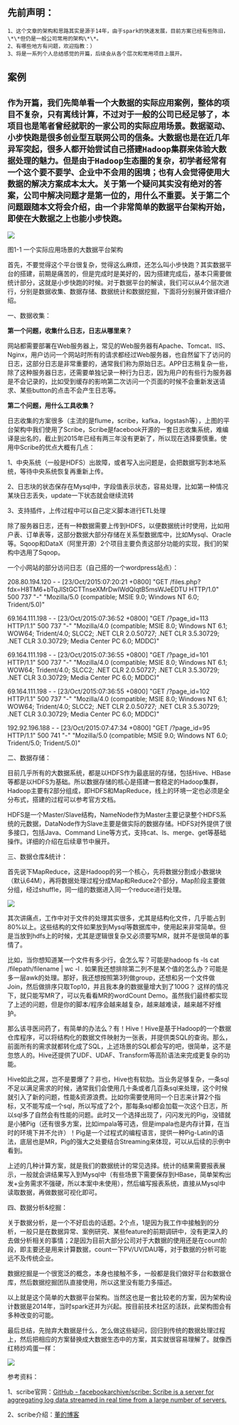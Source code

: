 ## 先前声明：

```
1、这个文章的架构和思路其实是源于14年，由于spark的快速发展，目前方案已经有些陈旧，\*\*但仍是一般公司常用的架构\*\*。
2、有哪些地方有问题，欢迎指教：）
3、将是一系列个人总结感觉的开篇，后续会从各个层次和常用项目上展开。
```

## 案例

## `作为开篇，我们先简单看一个大数据的实际应用案例，整体的项目不复杂，只有离线计算，不过对于一般的公司已经足够了，本项目也是笔者曾经就职的一家公司的实际应用场景。数据驱动、小步快跑是很多创业型互联网公司的信条。大数据也是在近几年异军突起，很多人都开始尝试自己搭建Hadoop集群来体验大数据处理的魅力。但是由于Hadoop生态圈的复杂，初学者经常有一个这个要不要学、企业中不会用的困境；也有人会觉得使用大数据的解决方案成本太大。关于第一个疑问其实没有绝对的答案，公司中解决问题才是第一位的，用什么不重要。关于第二个问题跟随本文将会介绍，由一个非常简单的数据平台架构开始，即使在大数据之上也能小步快跑。`

![](https://pic2.zhimg.com/1beb286571ae499664aa4ea7111b654d_b.png)

图1-1 一个实际应用场景的大数据平台架构

首先，不要觉得这个平台很复杂，觉得这么麻烦，还怎么叫小步快跑？其实数据平台的搭建，前期是痛苦的，但是完成时是美好的，因为搭建完成后，基本只需要做统计部分，这就是小步快跑的时候。对于数据平台的解读，我们可以从4个层次进行，分别是数据收集、数据存储、数据统计和数据挖掘，下面将分别展开做详细介绍。

一、数据收集：

**第一个问题，收集什么日志，日志从哪里来？**

网站都需要部署在Web服务器上，常见的Web服务器有Apache、Tomcat、IIS、Nginx，用户访问一个网站时所有的请求都经过Web服务器，也自然留下了访问的日志，这部分日志是非常重要的，通常我们称为原始日志。APP日志稍复杂一些，除了这种服务器日志，还需要单独记录一种行为日志，因为用户的有些行为服务器是不会记录的，比如受到缓存的影响第二次访问一个页面的时候不会重新发送请求、某些button的点击不会产生日志等。

**第二个问题，用什么工具收集？**

日志收集的方案很多（主流的是flume，scribe，kafka，logstash等），上图的平台架构中我们使用了Scribe，Scribe是facebook开源的一套日志收集系统，难编译是出名的，截止到2015年已经有两三年没有更新了，所以现在选择要慎重。使用中Scribe的优点大概有几点：

1、中央系统（一般是HDFS）出故障，或者写入出问题是，会把数据写到本地系统，等待中央系统恢复再重新上传。

2、日志块的状态保存在Mysql中，字段值表示状态，容易处理，比如第一种情况某块日志丢失，update一下状态就会继续流转

3、支持插件，上传过程中可以自己定义脚本进行ETL处理

除了服务器日志，还有一种数据需要上传到HDFS，以便数据统计时使用，比如用户表、订单表等，这部分数据大部分存储在关系型数据库中，比如Mysql、Oracle等。Sqoop和DataX（阿里开源）2个项目主要负责这部分功能的实现，我们的架构中选用了Sqoop。

一个小网站的部分访问日志（自己搭的一个wordpress站点）：

208.80.194.120 - - \[23/Oct/2015:07:20:21 +0800\] "GET /files.php?fdx=H8TM6+bTqJlStGCTTnseXMrDwIWdQIqtB5msWJeEDTU HTTP/1.0" 500 737 "-" "Mozilla/5.0 \(compatible; MSIE 9.0; Windows NT 6.0; Trident/5.0\)"

69.164.111.198 - - \[23/Oct/2015:07:36:52 +0800\] "GET /?page\_id=113 HTTP/1.1" 500 737 "-" "Mozilla/4.0 \(compatible; MSIE 8.0; Windows NT 6.1; WOW64; Trident/4.0; SLCC2; .NET CLR 2.0.50727; .NET CLR 3.5.30729; .NET CLR 3.0.30729; Media Center PC 6.0; MDDC\)"

69.164.111.198 - - \[23/Oct/2015:07:36:55 +0800\] "GET /?page\_id=101 HTTP/1.1" 500 737 "-" "Mozilla/4.0 \(compatible; MSIE 8.0; Windows NT 6.1; WOW64; Trident/4.0; SLCC2; .NET CLR 2.0.50727; .NET CLR 3.5.30729; .NET CLR 3.0.30729; Media Center PC 6.0; MDDC\)"

69.164.111.198 - - \[23/Oct/2015:07:36:55 +0800\] "GET /?page\_id=102 HTTP/1.1" 500 737 "-" "Mozilla/4.0 \(compatible; MSIE 8.0; Windows NT 6.1; WOW64; Trident/4.0; SLCC2; .NET CLR 2.0.50727; .NET CLR 3.5.30729; .NET CLR 3.0.30729; Media Center PC 6.0; MDDC\)"

192.92.196.188 - - \[23/Oct/2015:07:47:34 +0800\] "GET /?page\_id=95 HTTP/1.1" 500 741 "-" "Mozilla/5.0 \(compatible; MSIE 9.0; Windows NT 6.0; Trident/5.0; Trident/5.0\)"

二、数据存储：

目前几乎所有的大数据系统，都是以HDFS作为最底层的存储，包括Hive、HBase等都是以HDFS为基础。所以数据存储的核心是搭建一套稳定的Hadoop集群，Hadoop主要有2部分组成，即HDFS和MapReduce，线上的环境一定也必须是全分布式，搭建的过程可以参考官方文档。

HDFS是一个Master/Slave结构，NameNode作为Master主要记录整个HDFS系统的元数据，DataNode作为Slave主要是做实际的数据存储。HDFS对外提供了很多接口，包括Java、Command Line等方式，支持cat、ls、merge、get等基础操作。详细的介绍在后续章节中展开。

三、数据仓库&统计：

首先说下MapReduce，这是Hadoop的另一个核心，先将数据分割成小数据块（默认64M），再将数据处理过程分成Map和Reduce2个部分，Map阶段主要做分组，经过shuffle，同一组的数据进入同一个reduce进行处理。

![](https://pic4.zhimg.com/8beb522ba1f0a2bfd8121ee956d85cb7_b.jpg)

其次讲痛点，工作中对于文件的处理其实很多，尤其是结构化文件，几乎能占到80%以上。这些结构的文件如果放到Mysql等数据库中，使用起来非常简单。但是当放到hdfs上的时候，尤其是逻辑很复杂又必须要写MR，就并不是很简单的事情了。

比如，当你想知道某一个文件有多少行，会怎么写？可能是hadoop fs -ls cat /filepath/filename \| wc -l . 如果我还想排除第二列不是某个值的怎么办？可能是多一层awk的处理。那好，我还想按照第3列做group，还想和另一个文件做Join，然后做排序只取Top10，并且我本身的数据量增大到了100G？ 这样的情况下，就只能写MR了，可以先看看MR的wordCount Demo。虽然我们最终都实现了上述的问题，但是你的脚本/程序会越来越复杂，越来越难读，越来越不好维护。

那么该寻医问药了，有简单的办法么？有！Hive！Hive是基于Hadoop的一个数据仓库程序，可以将结构化的数据文件映射为一张表，并提供类SQL的查询。那么，前面所有的需求就都转化成了SQL，上述场景的SQL都会写的吧，很简单，这不是忽悠人的。Hive还提供了UDF、UDAF、Transform等高阶语法来完成更复杂的功能。

Hive如此之屌，岂不是要爆了？非也，Hive也有软肋。当业务足够复杂，一条sql不足以满足需求的时候，通常我们会使用几十条或者几百条sql来处理，这个时候就引入了新的问题，性能&资源浪费。比如你需要使用同一个日志来计算2个指标，又不能写成一个sql，所以写成了2个，那每条sql都会加载一次这个日志，所以sql多了自然会有性能的问题。此时又一个选择出现了，闪闪发光的Pig，没错就是小猪Pig（还有很多方案，比如impala等可选，但是impala也是内存计算，在当时的环境下并不允许）！Pig是一个过程式的编程语言，提供一种Pig-Latin的语法，底层也是MR，Pig的强大之处要结合Streaming来体现，可以从后续的示例中看到。

上述的几种计算方案，就是我们的数据统计的常见选择。统计的结果需要报表展示，一般就会讲结果写入到Mysql中（有些场景下需要保存到HBase，简单架构出发+业务需求不强硬，所以本案中未使用），然后编写报表系统，直接从Mysql中读取数据，再做数据可视化即可。

四、数据分析&挖掘：

关于数据分析，是一个不好启齿的话题。2个点，1是因为我工作中接触到的分析，一般只是在数据异常、案例研究、某些feature的前期调研中，没有更深入的去做分析相关的事情；2是因为目前大部分公司对于大数据的使用还是在count阶段，即主要还是用来计算数据，count一下PV/UV/DAU等，对于数据的分析可能远不及传统企业。

数据挖掘是一个很宽泛的概念，本身也接触不多，一般都是我们做好平台和数据仓库，然后数据挖掘团队直接使用，所以这里没有能力多描述。

以上就是这个简单的大数据平台架构。当然这也是一套比较老的方案，因为架构设计数据是2014年，当时spark还并为兴起。按目前技术社区的活跃，此架构图会有多种改变的可能。

最后总结，先抛弃大数据是什么，怎么做这些疑问，回归到传统的数据处理过程上，然后把相应的方案替换成大数据生态中的方案，其实就很容易理解了。就像西红柿炒鸡蛋一样：

![](https://pic1.zhimg.com/fd4119848334a3f3fec681682553793c_b.jpg)

参考资料：

1、scribe官网：[GitHub - facebookarchive/scribe: Scribe is a server for aggregating log data streamed in real time from a large number of servers.](http://link.zhihu.com/?target=https%3A//github.com/facebookarchive/scribe)

2、scribe介绍：[董的博客](http://link.zhihu.com/?target=http%3A//dongxicheng.org/search-engine/scribe-intro/)

